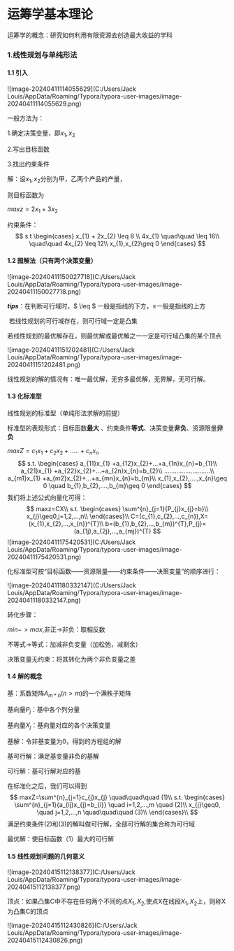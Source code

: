 # 运筹学基本理论

运筹学的概念：研究如何利用有限资源去创造最大收益的学科

### 1.线性规划与单纯形法

#### 1.1 引入

![image-20240411114055629](C:/Users/Jack Louis/AppData/Roaming/Typora/typora-user-images/image-20240411114055629.png)

一般方法为：

1.确定决策变量，即$x_{1},x_{2}$ 

2.写出目标函数

3.找出约束条件

解：设$x_{1},x_{2}$分别为甲，乙两个产品的产量，

则目标函数为

$maxz=2x_{1}+3x_{2}$

约束条件：
$$
s.t
\begin{cases}
x_{1} + 2x_{2} \leq 8 \\
4x_{1} \quad\quad \leq 16\\
\quad\quad 4x_{2} \leq 12\\
x_{1},x_{2}\geq 0
\end{cases}
$$

####  1.2 图解法（只有两个决策变量）

![image-20240411150027718](C:/Users/Jack Louis/AppData/Roaming/Typora/typora-user-images/image-20240411150027718.png)

***tips***：在判断可行域时，$ \leq $ 一般是指线的下方，$\geq$一般是指线的上方

​          若线性规划的可行域存在，则可行域一定是凸集

​          若线性规划的最优解存在，则最优解或最优解之一一定是可行域凸集的某个顶点

![image-20240411151202481](C:/Users/Jack Louis/AppData/Roaming/Typora/typora-user-images/image-20240411151202481.png)

线性规划的解的情况有：唯一最优解，无穷多最优解，无界解，无可行解。

#### 1.3 化标准型

线性规划的标准型（单纯形法求解的前提）

标准型的表现形式：目标函数**最大** 、约束条件**等式**、决策变量**非负**、资源限量**非负**

$max Z=c_{1}x_{1}+c_{2}x_{2}+.....+c_{n}x_{n}$
$$
s.t.
\begin{cases}
a_{11}x_{1} +a_{12}x_{2}+...+a_{1n}x_{n}=b_{1}\\
a_{21}x_{1} +a_{22}x_{2}+...+a_{2n}x_{n}=b_{2}\\
..........................\\
a_{m1}x_{1} +a_{m2}x_{2}+...+a_{mn}x_{n}=b_{m}\\
x_{1},x_{2},....,x_{n}\geq 0 \quad b_{1},b_{2},....,b_{m}\geq 0
\end{cases}
$$
我们将上述公式向量化可得：
$$
maxz=CX\\
s.t.
\begin{cases}
\sum^{n}_{j=1}{P_{j}x_{j}=b}\\
x_{j}\geq0,j=1,2,...,n\\
\end{cases}\\
C=(c_{1},c_{2},...,c_{n}),X=(x_{1},x_{2},...,x_{n})^{T}\\
b=(b_{1},b_{2},...,b_{m})^{T},P_{j}=(a_{1j},a_{2j},...,a_{mj})^{T}
$$
![image-20240411175420531](C:/Users/Jack Louis/AppData/Roaming/Typora/typora-user-images/image-20240411175420531.png)

化标准型可按“目标函数——资源限量——约束条件——决策变量”的顺序进行：

![image-20240411180332147](C:/Users/Jack Louis/AppData/Roaming/Typora/typora-user-images/image-20240411180332147.png)

转化步骤：

$min->max$,非正->非负：取相反数

不等式->等式：加减非负变量（加松弛，减剩余）

决策变量无约束：将其转化为两个非负变量之差

####  1.4 解的概念

基：系数矩阵$A_{m*n}(n>m)$的一个满秩子矩阵

基向量$P_{j}$：基中各个列分量

基向量$X_{j}$：基向量对应的各个决策变量

基解：令非基变量为0，得到的方程组的解

基可行解：满足基变量非负的基解

可行解：基可行解对应的基

在标准化之后，我们可以得到
$$
maxZ=\sum^{n}_{j=1}c_{j}x_{j} \quad\quad\quad (1)\\
s.t.
\begin{cases}
\sum^{n}_{j=1}{a_{ij}x_{j}=b_{i}} \quad i=1,2,...,m \quad (2)\\
x_{j}\geq0, \quad j=1,2,...,n \quad\quad\quad (3)\\
\end{cases}\\
$$
满足约束条件(2)和(3)的解叫做可行解，全部可行解的集合称为可行域

最优解：使目标函数（1）最大的可行解 

#### 1.5 线性规划问题的几何意义

![image-20240415112138377](C:/Users/Jack Louis/AppData/Roaming/Typora/typora-user-images/image-20240415112138377.png)

 顶点：如果凸集C中不存在任何两个不同的点$X_{1},X_{2}$,使点X在线段$X_{1},X_{2}$上，则称X为凸集C的顶点

![image-20240415112430826](C:/Users/Jack Louis/AppData/Roaming/Typora/typora-user-images/image-20240415112430826.png)



